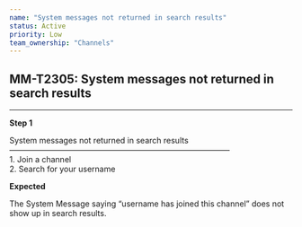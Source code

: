 ```yaml
---
name: "System messages not returned in search results"
status: Active
priority: Low
team_ownership: "Channels"
---
```


## MM-T2305: System messages not returned in search results

---

**Step 1**

System messages not returned in search results\
————————————————————————————\
1\. Join a channel\
2\. Search for your username

**Expected**

The System Message saying “username has joined this channel” does not show up in search results.
